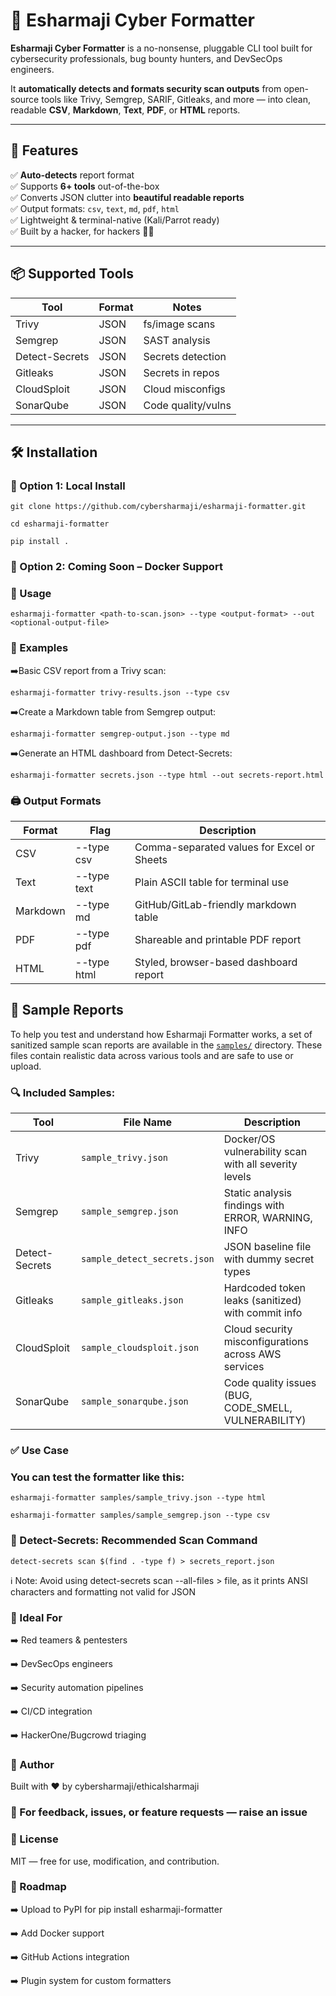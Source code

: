 # 🧠 Esharmaji Cyber Formatter

**Esharmaji Cyber Formatter** is a no-nonsense, pluggable CLI tool built for cybersecurity professionals, bug bounty hunters, and DevSecOps engineers.

It **automatically detects and formats security scan outputs** from open-source tools like Trivy, Semgrep, SARIF, Gitleaks, and more — into clean, readable **CSV**, **Markdown**, **Text**, **PDF**, or **HTML** reports.

---

## 🚀 Features

✅ **Auto-detects** report format  
✅ Supports **6+ tools** out-of-the-box  
✅ Converts JSON clutter into **beautiful readable reports**  
✅ Output formats: `csv`, `text`, `md`, `pdf`, `html`  
✅ Lightweight & terminal-native (Kali/Parrot ready)  
✅ Built by a hacker, for hackers 🧙‍♂️

---

## 📦 Supported Tools

| Tool               | Format      | Notes |
|--------------------|-------------|-------|
| Trivy              | JSON        | fs/image scans |
| Semgrep            | JSON        | SAST analysis |
| Detect-Secrets     | JSON        | Secrets detection |
| Gitleaks           | JSON        | Secrets in repos |
| CloudSploit        | JSON        | Cloud misconfigs |
| SonarQube          | JSON        | Code quality/vulns |

---

## 🛠️ Installation

### 🔧 Option 1: Local Install
```
git clone https://github.com/cybersharmaji/esharmaji-formatter.git
```
```
cd esharmaji-formatter
```
```
pip install .
```
### 🐳 Option 2: Coming Soon – Docker Support

### 🧪 Usage
```
esharmaji-formatter <path-to-scan.json> --type <output-format> --out <optional-output-file>
```
### 🎯 Examples

➡️Basic CSV report from a Trivy scan:

```
esharmaji-formatter trivy-results.json --type csv
```

➡️Create a Markdown table from Semgrep output:

```
esharmaji-formatter semgrep-output.json --type md
```
➡️Generate an HTML dashboard from Detect-Secrets:

```
esharmaji-formatter secrets.json --type html --out secrets-report.html
```

### 🖨️ Output Formats

| Format   | Flag         | Description                                      |
|----------|--------------|--------------------------------------------------|
| CSV      | --type csv   | Comma-separated values for Excel or Sheets       |
| Text     | --type text  | Plain ASCII table for terminal use               |
| Markdown | --type md    | GitHub/GitLab-friendly markdown table            |
| PDF      | --type pdf   | Shareable and printable PDF report               |
| HTML     | --type html  | Styled, browser-based dashboard report           |

## 📁 Sample Reports

To help you test and understand how Esharmaji Formatter works, a set of sanitized sample scan reports are available in the [`samples/`](./samples/) directory. These files contain realistic data across various tools and are safe to use or upload.

### 🔍 Included Samples:

| Tool            | File Name                     | Description                                       |
|-----------------|-------------------------------|---------------------------------------------------|
| Trivy           | `sample_trivy.json`           | Docker/OS vulnerability scan with all severity levels |
| Semgrep         | `sample_semgrep.json`         | Static analysis findings with ERROR, WARNING, INFO |
| Detect-Secrets  | `sample_detect_secrets.json`  | JSON baseline file with dummy secret types        |
| Gitleaks        | `sample_gitleaks.json`        | Hardcoded token leaks (sanitized) with commit info |
| CloudSploit     | `sample_cloudsploit.json`     | Cloud security misconfigurations across AWS services |
| SonarQube       | `sample_sonarqube.json`       | Code quality issues (BUG, CODE_SMELL, VULNERABILITY) |

### ✅ Use Case

### You can test the formatter like this:

```
esharmaji-formatter samples/sample_trivy.json --type html
```
```
esharmaji-formatter samples/sample_semgrep.json --type csv
```
### 🔐 Detect-Secrets: Recommended Scan Command

```
detect-secrets scan $(find . -type f) > secrets_report.json
```
ℹ️ Note: Avoid using detect-secrets scan --all-files > file, as it prints ANSI characters and formatting not valid for JSON

### 🔐 Ideal For
➡️ Red teamers & pentesters

➡️ DevSecOps engineers

➡️ Security automation pipelines

➡️ CI/CD integration

➡️ HackerOne/Bugcrowd triaging

### 🧠 Author
Built with ❤️ by cybersharmaji/ethicalsharmaji

### 💬 For feedback, issues, or feature requests — raise an issue

### 📝 License
MIT — free for use, modification, and contribution.

### 📌 Roadmap
 ➡️ Upload to PyPI for pip install esharmaji-formatter
 
 ➡️ Add Docker support
 
 ➡️ GitHub Actions integration
 
 ➡️ Plugin system for custom formatters
